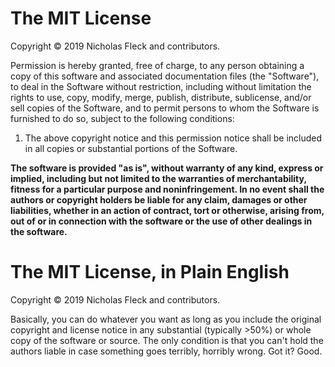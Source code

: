 The MIT License
===============

Copyright © 2019 Nicholas Fleck and contributors.

Permission is hereby granted, free of charge, to any person obtaining a copy of this software and associated documentation files (the "Software"), to deal in the Software without restriction, including without limitation the rights to use, copy, modify, merge, publish, distribute, sublicense, and/or sell copies of the Software, and to permit persons to whom the Software is furnished to do so, subject to the following conditions:

1. The above copyright notice and this permission notice shall be included in all copies or substantial portions of the Software.

**The software is provided "as is", without warranty of any kind, express or implied, including but not limited to the warranties of merchantability, fitness for a particular purpose and noninfringement. In no event shall the authors or copyright holders be liable for any claim, damages or other liabilities, whether in an action of contract, tort or otherwise, arising from, out of or in connection with the software or the use of other dealings in the software.**


The MIT License, in Plain English
=================================

Copyright © 2019 Nicholas Fleck and contributors.

Basically, you can do whatever you want as long as you include the original copyright and license notice in any substantial (typically >50%) or whole copy of the software or source. The only condition is that you can't hold the authors liable in case something goes terribly, horribly wrong. Got it? Good.
